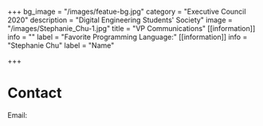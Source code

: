 +++
bg_image = "/images/featue-bg.jpg"
category = "Executive Council 2020"
description = "Digital Engineering Students' Society"
image = "/images/Stephanie_Chu-1.jpg"
title = "VP Communications"
[[information]]
info = ""
label = "Favorite Programming Language:"
[[information]]
info = "Stephanie Chu"
label = "Name"

+++
# Contact

Email: